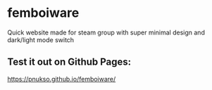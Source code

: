 # femboiware
Quick website made for steam group with super minimal design and dark/light mode switch

## Test it out on Github Pages:
https://pnukso.github.io/femboiware/



